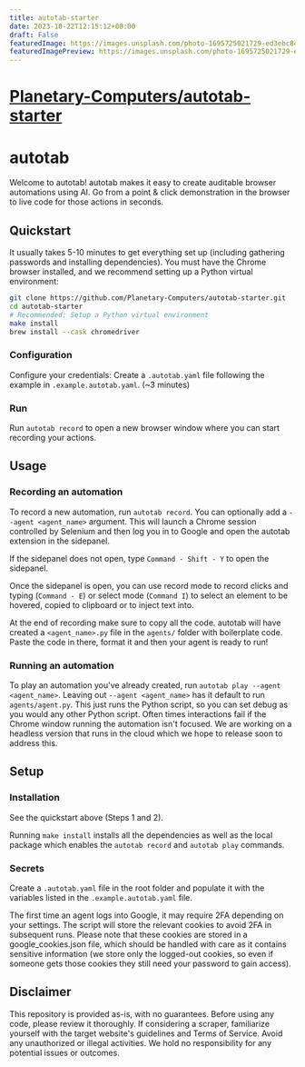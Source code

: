 ```yaml
---
title: autotab-starter
date: 2023-10-22T12:15:12+08:00
draft: False
featuredImage: https://images.unsplash.com/photo-1695725021729-ed3ebc84cb32?ixid=M3w0NjAwMjJ8MHwxfHJhbmRvbXx8fHx8fHx8fDE2OTc5NDgwNTh8&ixlib=rb-4.0.3
featuredImagePreview: https://images.unsplash.com/photo-1695725021729-ed3ebc84cb32?ixid=M3w0NjAwMjJ8MHwxfHJhbmRvbXx8fHx8fHx8fDE2OTc5NDgwNTh8&ixlib=rb-4.0.3
---
```


# [Planetary-Computers/autotab-starter](https://github.com/Planetary-Computers/autotab-starter)

# autotab

Welcome to autotab! autotab makes it easy to create auditable browser automations using AI. Go from a point & click demonstration in the browser to live code for those actions in seconds.

## Quickstart

It usually takes 5-10 minutes to get everything set up (including gathering passwords and installing dependencies). You must have the Chrome browser installed, and we recommend setting up a Python virtual environment:

```bash
git clone https://github.com/Planetary-Computers/autotab-starter.git
cd autotab-starter
# Recommended: Setup a Python virtual environment
make install
brew install --cask chromedriver
```

### Configuration

Configure your credentials: Create a `.autotab.yaml` file following the example in `.example.autotab.yaml`. (~3 minutes)

### Run

Run `autotab record` to open a new browser window where you can start recording your actions.

## Usage

### Recording an automation

To record a new automation, run `autotab record`. You can optionally add a `--agent <agent_name>` argument. This will launch a Chrome session controlled by Selenium and then log you in to Google and open the autotab extension in the sidepanel.

If the sidepanel does not open, type `Command - Shift - Y` to open the sidepanel.

Once the sidepanel is open, you can use record mode to record clicks and typing (`Command - E`) or select mode (`Command I`) to select an element to be hovered, copied to clipboard or to inject text into.

At the end of recording make sure to copy all the code. autotab will have created a `<agent_name>.py` file in the `agents/` folder with boilerplate code. Paste the code in there, format it and then your agent is ready to run!

### Running an automation

To play an automation you've already created, run `autotab play --agent <agent_name>`. Leaving out `--agent <agent_name>` has it default to run `agents/agent.py`. This just runs the Python script, so you can set debug as you would any other Python script. Often times interactions fail if the Chrome window running the automation isn't focused. We are working on a headless version that runs in the cloud which we hope to release soon to address this.

## Setup

### Installation

See the quickstart above (Steps 1 and 2).

Running `make install` installs all the dependencies as well as the local package which enables the `autotab record` and `autotab play` commands.

### Secrets

Create a `.autotab.yaml` file in the root folder and populate it with the variables listed in the `.example.autotab.yaml` file.

The first time an agent logs into Google, it may require 2FA depending on your settings. The script will store the relevant cookies to avoid 2FA in subsequent runs. Please note that these cookies are stored in a google_cookies.json file, which should be handled with care as it contains sensitive information (we store only the logged-out cookies, so even if someone gets those cookies they still need your password to gain access).

## Disclaimer

This repository is provided as-is, with no guarantees. Before using any code, please review it thoroughly. If considering a scraper, familiarize yourself with the target website's guidelines and Terms of Service. Avoid any unauthorized or illegal activities. We hold no responsibility for any potential issues or outcomes.
